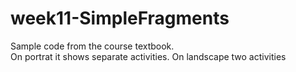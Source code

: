 # week11-SimpleFragments
Sample code from the course textbook.  
On portrat  it shows separate activities.
On landscape two activities
